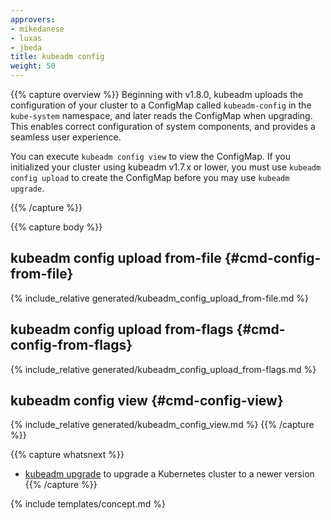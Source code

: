 ```yaml
---
approvers:
- mikedanese
- luxas
- jbeda
title: kubeadm config
weight: 50
---
```

{{% capture overview %}}
Beginning with v1.8.0, kubeadm uploads the configuration of your cluster to a ConfigMap called 
`kubeadm-config` in the `kube-system` namespace, and later reads the ConfigMap when upgrading.
This enables correct configuration of system components, and provides a seamless user experience.

You can execute `kubeadm config view` to view the ConfigMap. If you initialized your cluster using
kubeadm v1.7.x or lower, you must use `kubeadm config upload` to create the ConfigMap before you
may use `kubeadm upgrade`.

{{% /capture %}}

{{% capture body %}}
## kubeadm config upload from-file {#cmd-config-from-file}
{% include_relative generated/kubeadm_config_upload_from-file.md %}

## kubeadm config upload from-flags {#cmd-config-from-flags}
{% include_relative generated/kubeadm_config_upload_from-flags.md %}

## kubeadm config view {#cmd-config-view}
{% include_relative generated/kubeadm_config_view.md %}
{{% /capture %}}

{{% capture whatsnext %}}
* [kubeadm upgrade](kubeadm-upgrade.md) to upgrade a Kubernetes cluster to a newer version
{{% /capture %}}

{% include templates/concept.md %}